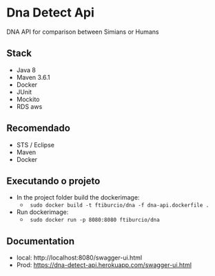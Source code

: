# Dna Detect Api
DNA API for comparison between Simians or Humans

## Stack
- Java 8
- Maven 3.6.1
- Docker
- JUnit
- Mockito
- RDS aws

## Recomendado
- STS / Eclipse
- Maven
- Docker
 
## Executando o projeto

 - In the project folder build the dockerimage:
    - ` sudo docker build -t ftiburcio/dna -f dna-api.dockerfile .`
 - Run dockerimage:
 	- ` sudo docker run -p 8080:8080 ftiburcio/dna`

## Documentation
 - local: http://localhost:8080/swagger-ui.html
 - Prod:  https://dna-detect-api.herokuapp.com/swagger-ui.html